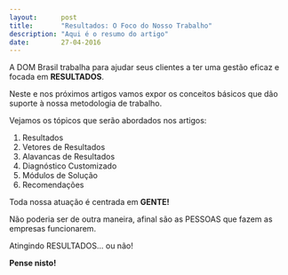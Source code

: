 ```yaml
---
layout:      post
title:       "Resultados: O Foco do Nosso Trabalho"
description: "Aqui é o resumo do artigo"
date:        27-04-2016
---
```


A DOM Brasil trabalha para ajudar seus clientes a ter uma gestão eficaz e focada em __RESULTADOS__.

Neste e nos próximos artigos vamos expor os conceitos básicos que dão suporte à nossa metodologia de trabalho.

Vejamos os tópicos que serão abordados nos artigos:

1. Resultados
2. Vetores de Resultados
3. Alavancas de Resultados
4. Diagnóstico Customizado
5. Módulos de Solução
6. Recomendações

Toda nossa atuação é centrada em __GENTE!__

Não poderia ser de outra maneira, afinal são as PESSOAS que fazem as empresas funcionarem.

Atingindo RESULTADOS... ou não!

__Pense nisto!__
